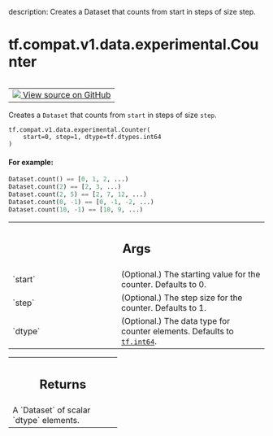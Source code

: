 description: Creates a Dataset that counts from start in steps of size step.

<div itemscope itemtype="http://developers.google.com/ReferenceObject">
<meta itemprop="name" content="tf.compat.v1.data.experimental.Counter" />
<meta itemprop="path" content="Stable" />
</div>

# tf.compat.v1.data.experimental.Counter

<!-- Insert buttons and diff -->

<table class="tfo-notebook-buttons tfo-api nocontent" align="left">
<td>
  <a target="_blank" href="https://github.com/tensorflow/tensorflow/blob/r2.3/tensorflow/python/data/experimental/ops/counter.py#L58-L60">
    <img src="https://www.tensorflow.org/images/GitHub-Mark-32px.png" />
    View source on GitHub
  </a>
</td>
</table>



Creates a `Dataset` that counts from `start` in steps of size `step`.

<pre class="devsite-click-to-copy prettyprint lang-py tfo-signature-link">
<code>tf.compat.v1.data.experimental.Counter(
    start=0, step=1, dtype=tf.dtypes.int64
)
</code></pre>



<!-- Placeholder for "Used in" -->


#### For example:



```python
Dataset.count() == [0, 1, 2, ...)
Dataset.count(2) == [2, 3, ...)
Dataset.count(2, 5) == [2, 7, 12, ...)
Dataset.count(0, -1) == [0, -1, -2, ...)
Dataset.count(10, -1) == [10, 9, ...)
```

<!-- Tabular view -->
 <table class="responsive fixed orange">
<colgroup><col width="214px"><col></colgroup>
<tr><th colspan="2"><h2 class="add-link">Args</h2></th></tr>

<tr>
<td>
`start`
</td>
<td>
(Optional.) The starting value for the counter. Defaults to 0.
</td>
</tr><tr>
<td>
`step`
</td>
<td>
(Optional.) The step size for the counter. Defaults to 1.
</td>
</tr><tr>
<td>
`dtype`
</td>
<td>
(Optional.) The data type for counter elements. Defaults to
<a href="../../../../../tf.md#int64"><code>tf.int64</code></a>.
</td>
</tr>
</table>



<!-- Tabular view -->
 <table class="responsive fixed orange">
<colgroup><col width="214px"><col></colgroup>
<tr><th colspan="2"><h2 class="add-link">Returns</h2></th></tr>
<tr class="alt">
<td colspan="2">
A `Dataset` of scalar `dtype` elements.
</td>
</tr>

</table>

